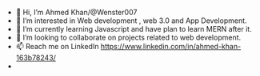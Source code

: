 - 👋 Hi, I’m Ahmed Khan/@Wenster007
- 👀 I’m interested in Web development , web 3.0 and App Development.
- 🌱 I’m currently learning Javascript and have plan to learn MERN after it.
- 💞️ I’m looking to collaborate on projects related to web development.
- 📫 Reach me on LinkedIn https://www.linkedin.com/in/ahmed-khan-163b78243/
- 
<!---
Wenster007/Wenster007 is a ✨ special ✨ repository because its `README.md` (this file) appears on your GitHub profile.
You can click the Preview link to take a look at your changes.
--->
